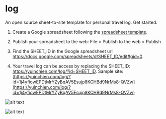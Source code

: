 # log
An open source sheet-to-site template for personal travel log. Get started:

1. Create a Google spreadsheet following the <a href="https://docs.google.com/spreadsheets/d/1j4yfiowEPDtMrYZyBqAV5Esujp8KCHBd9NrMs8-QVZw/edit#gid=0" target="_blank">spreadsheet template<a>.

2. Publish your spreadsheet to the web: File > Publish to the web > Publish
3. Find the SHEET_ID in the Google spreadsheet url <span>https://docs.google.com/spreadsheets/d/SHEET_ID/edit#gid=0</span>.
4. Your travel log can be access by replacing the SHEET_ID: https://yuinchien.com/log/?id=SHEET_ID. Sample site: [https://yuinchien.com/log/?id=1j4yfiowEPDtMrYZyBqAV5Esujp8KCHBd9NrMs8-QVZw](https://yuinchien.com/log/?id=1j4yfiowEPDtMrYZyBqAV5Esujp8KCHBd9NrMs8-QVZw)

![alt text](https://yuinchien.com/log/screenshots/site.png "Screenshot")

![alt text](https://yuinchien.com/log/screenshots/sheet.png "Screenshot")
